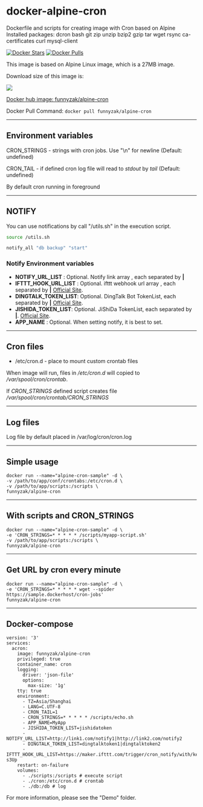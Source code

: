 # docker-alpine-cron

Dockerfile and scripts for creating image with Cron based on Alpine  
Installed packages: dcron bash git zip unzip bzip2 gzip tar wget rsync ca-certificates curl mysql-client

[![Docker Stars](https://img.shields.io/docker/stars/funnyzak/alpine-cron.svg?style=flat-square)](https://hub.docker.com/r/funnyzak/alpine-cron/)
[![Docker Pulls](https://img.shields.io/docker/pulls/funnyzak/alpine-cron.svg?style=flat-square)](https://hub.docker.com/r/funnyzak/alpine-cron/)

This image is based on Alpine Linux image, which is a 27MB image.

Download size of this image is:

[![](https://images.microbadger.com/badges/image/funnyzak/alpine-cron.svg)](http://microbadger.com/images/funnyzak/alpine-cron)

[Docker hub image: funnyzak/alpine-cron](https://hub.docker.com/r/funnyzak/alpine-cron)

Docker Pull Command: `docker pull funnyzak/alpine-cron`

---

## Environment variables

CRON_STRINGS - strings with cron jobs. Use "\n" for newline (Default: undefined)

CRON_TAIL - if defined cron log file will read to *stdout* by *tail* (Default: undefined)

By default cron running in foreground  

---

## NOTIFY

You can use notifications by call "/utils.sh" in the execution script.

```bash
source /utils.sh

notify_all "db backup" "start"
```

### Notify Environment variables

* **NOTIFY_URL_LIST** : Optional. Notify link array , each separated by **|**
* **IFTTT_HOOK_URL_LIST** : Optional. ifttt webhook url array , each separated by **|** [Official Site](https://ifttt.com/maker_webhooks).
* **DINGTALK_TOKEN_LIST**: Optional. DingTalk Bot TokenList, each separated by **|** [Official Site](http://www.dingtalk.com).
* **JISHIDA_TOKEN_LIST**: Optional. JiShiDa TokenList, each separated by **|**. [Official Site](http://push.ijingniu.cn/admin/index/).
* **APP_NAME** : Optional. When setting notify, it is best to set.

---

## Cron files

* /etc/cron.d - place to mount custom crontab files  

When image will run, files in */etc/cron.d* will copied to */var/spool/cron/crontab*.

If *CRON_STRINGS* defined script creates file */var/spool/cron/crontab/CRON_STRINGS*  

---

## Log files

Log file by default placed in /var/log/cron/cron.log

---

## Simple usage

```docker
docker run --name="alpine-cron-sample" -d \
-v /path/to/app/conf/crontabs:/etc/cron.d \
-v /path/to/app/scripts:/scripts \
funnyzak/alpine-cron
```

---

## With scripts and CRON_STRINGS

```docker
docker run --name="alpine-cron-sample" -d \
-e 'CRON_STRINGS=* * * * * /scripts/myapp-script.sh'
-v /path/to/app/scripts:/scripts \
funnyzak/alpine-cron
```

---

## Get URL by cron every minute

``` docker
docker run --name="alpine-cron-sample" -d \
-e 'CRON_STRINGS=* * * * * wget --spider https://sample.dockerhost/cron-jobs'
funnyzak/alpine-cron
```

---

## Docker-compose

```docker
version: '3'
services:
  acron:
    image: funnyzak/alpine-cron
    privileged: true
    container_name: cron
    logging:
      driver: 'json-file'
      options:
        max-size: '1g'
    tty: true
    environment:
      - TZ=Asia/Shanghai
      - LANG=C.UTF-8
      - CRON_TAIL=1
      - CRON_STRINGS=* * * * * /scripts/echo.sh
      - APP_NAME=MyApp
      - JISHIDA_TOKEN_LIST=jishidatoken
      - NOTIFY_URL_LIST=http://link1.com/notify1|http://link2.com/notify2
      - DINGTALK_TOKEN_LIST=dingtalktoken1|dingtalktoken2
      - IFTTT_HOOK_URL_LIST=https://maker.ifttt.com/trigger/cron_notify/with/key/ifttttoken-s3Up
    restart: on-failure
    volumes:
      - ./scripts:/scripts # execute script
      - ./cron:/etc/cron.d # crontab
      - ./db:/db # log
```

For more information, please see the "Demo" folder.